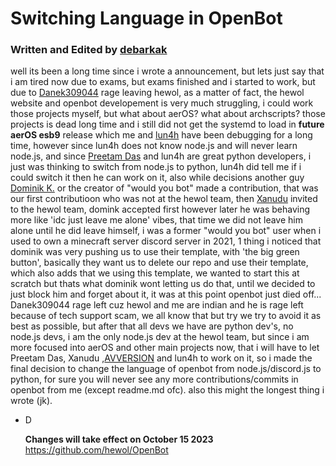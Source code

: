 # Switching Language in OpenBot
### Written and Edited by [debarkak](https://github.com/debarkak)

well its been a long time since i wrote a announcement, but lets just say that i am tired now due to exams, but exams finished and i started to work, but due to [Danek309044](https://github.com/Danek309044) rage leaving hewol, as a matter of fact, the hewol website and openbot developement is very much struggling, i could work those projects myself, but what about aerOS? what about archscripts? those projects is dead long time and i still did not get the systemd to load in **future aerOS esb9** release which me and [lun4h](https://github.com/piotr25691) have been debugging for a long time, however since lun4h does not know node.js and will never learn node.js, and since [Preetam Das](https://github.com/Preetam-Das) and lun4h are great python developers, i just was thinking to switch from node.js to python, lun4h did tell me if i could switch it then he can work on it, also while decisions another guy [Dominik K.](https://github.com/mezotv) or the creator of "would you bot" made a contribution, that was our first contributioon who was not at the hewol team, then [Xanudu](https://github.com/XanuduBuster) invited to the hewol team, domink accepted first however later he was behaving more like 'idc just leave me alone' vibes, that time we did not leave him alone until he did leave himself, i was a former "would you bot" user when i used to own a minecraft server discord server in 2021, 1 thing i noticed that dominik was very pushing us to use their template, with 'the big green button', basically they want us to delete our repo and use their template, which also adds that we using this template, we wanted to start this at scratch but thats what dominik wont letting us do that, until we decided to just block him and forget about it, it was at this point openbot just died off... Danek309044 rage left cuz hewol and me are indian and he is rage left because of tech support scam, we all know that but try we try to avoid it as best as possible, but after that all devs we have are python dev's, no node.js devs, i am the only node.js dev at the hewol team, but since i am more focused into aerOS and other main projects now, that i will have to let Preetam Das, Xanudu ,[AVVERSION](https://github.com/AVVERSION) and lun4h to work on it, so i made the final decision to change the language of openbot from node.js/discord.js to python, for sure you will never see any more contributions/commits in openbot from me (except readme.md ofc). also this might the longest thing i wrote (jk).

- D

  **Changes will take effect on October 15 2023** https://github.com/hewol/OpenBot
